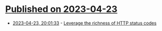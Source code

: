 # [Published on 2023-04-23](index.md)

* [2023-04-23, 20:01:33](https://lobste.rs/s/ltbcf7/leverage_richness_http_status_codes) - [Leverage the richness of HTTP status codes](https://blog.frankel.ch/leverage-richness-http-status-codes/)
